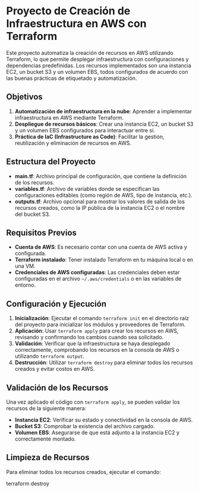 # Proyecto de Creación de Infraestructura en AWS con Terraform

Este proyecto automatiza la creación de recursos en AWS utilizando Terraform, lo que permite desplegar infraestructura con configuraciones y dependencias predefinidas. Los recursos implementados son una instancia EC2, un bucket S3 y un volumen EBS, todos configurados de acuerdo con las buenas prácticas de etiquetado y automatización.

## Objetivos
1. **Automatización de infraestructura en la nube**: Aprender a implementar infraestructura en AWS mediante Terraform.
2. **Despliegue de recursos básicos**: Crear una instancia EC2, un bucket S3 y un volumen EBS configurados para interactuar entre sí.
3. **Práctica de IaC (Infrastructure as Code)**: Facilitar la gestión, reutilización y eliminación de recursos en AWS.

## Estructura del Proyecto

- **main.tf**: Archivo principal de configuración, que contiene la definición de los recursos.
- **variables.tf**: Archivo de variables donde se especifican las configuraciones editables (como región de AWS, tipo de instancia, etc.).
- **outputs.tf**: Archivo opcional para mostrar los valores de salida de los recursos creados, como la IP pública de la instancia EC2 o el nombre del bucket S3.
  
## Requisitos Previos

- **Cuenta de AWS**: Es necesario contar con una cuenta de AWS activa y configurada.
- **Terraform instalado**: Tener instalado Terraform en tu máquina local o en una VM.
- **Credenciales de AWS configuradas**: Las credenciales deben estar configuradas en el archivo `~/.aws/credentials` o en las variables de entorno.

## Configuración y Ejecución

1. **Inicialización**: Ejecutar el comando `terraform init` en el directorio raíz del proyecto para inicializar los módulos y proveedores de Terraform.
2. **Aplicación**: Usar `terraform apply` para crear los recursos en AWS, revisando y confirmando los cambios cuando sea solicitado.
3. **Validación**: Verificar que la infraestructura se haya desplegado correctamente, comprobando los recursos en la consola de AWS o utilizando `terraform output`.
4. **Destrucción**: Utilizar `terraform destroy` para eliminar todos los recursos creados y evitar costos en AWS.

## Validación de los Recursos

Una vez aplicado el código con `terraform apply`, se pueden validar los recursos de la siguiente manera:

- **Instancia EC2**: Verificar su estado y conectividad en la consola de AWS.
- **Bucket S3**: Comprobar la existencia del archivo cargado.
- **Volumen EBS**: Asegurarse de que está adjunto a la instancia EC2 y correctamente montado.

## Limpieza de Recursos

Para eliminar todos los recursos creados, ejecutar el comando:

terraform destroy
